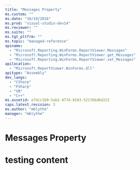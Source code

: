 ```yaml
---
title: "Messages Property"
ms.custom: ""
ms.date: "10/19/2016"
ms.prod: "visual-studio-dev14"
ms.reviewer: ""
ms.suite: ""
ms.tgt_pltfrm: ""
ms.topic: "managed-reference"
apiname: 
  - "Microsoft.Reporting.WinForms.ReportViewer.Messages"
  - "Microsoft.Reporting.WinForms.ReportViewer.get_Messages"
  - "Microsoft.Reporting.WinForms.ReportViewer.set_Messages"
apilocation: 
  - "Microsoft.ReportViewer.WinForms.dll"
apitype: "Assembly"
dev_langs: 
  - "CSharp"
  - "FSharp"
  - "VB"
  - "C++"
ms.assetid: e7dcc1b9-5ab2-477d-8183-521766d6d222
caps.latest.revision: 3
ms.author: "mblythe"
manager: "mblythe"
---
```

# Messages Property
# testing content